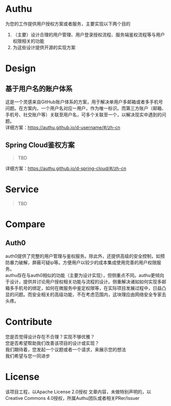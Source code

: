 # Authu
为您的工作提供用户授权方案或者服务，主要实现以下两个目的
1. （主要）设计合理的用户管理、用户登录授权流程、服务端鉴权流程等与用户权限相关的功能
2. 为这些设计提供开源的实现方案

# Design
## 基于用户名的账户体系
这是一个灵感来自GitHub账户体系的方案，用于解决单用户多邮箱或者多手机号问题。在方案内，一个用户名对应一用户，作为唯一标识。而第三方账户（邮箱、手机号、社交账户等）关联至用户名，可多个关联至一个，以解决现实中遇到的问题。   
详细方案：<https://authu.github.io/d-username/#/zh-cn>

## Spring Cloud鉴权方案
> TBD

详细方案：<https://authu.github.io/d-spring-cloud/#/zh-cn>

# Service
> TBD

# Compare
## Auth0
auth0提供了完整的用户管理与鉴权服务。除此外，还提供高级的安全控制，如预防暴力破解，屏蔽可疑ip等。方便用户以较少的成本集成使用完善的用户权限服务。   
authu存在与auth0相似的功能（主要为设计实现），但侧重点不同。authu更倾向于设计，提供并讨论用户授权相关功能与流程的设计。侧重解决诸如如何实现多邮箱多手机号的绑定，如何在微服务中鉴定权限等，在实际项目发展过程中，日益凸显的问题。而安全相关的高级功能，不在考虑范围内，这块理应由网络安全专家去头疼。   

# Contribute
您是否觉得设计存在不合理？实现不够优雅？    
您是否希望帮助我们改善该项目的设计或实现？   
我们期待着，您发起一个议题或者一个请求，来展示您的想法    
我们希望与您一同进步    

# License
该项目工程，以Apache License 2.0授权
文章内容，未做特别声明的，以Creative Commons 4.0授权，所属Authu团队或者相关PRer/Issuer   
